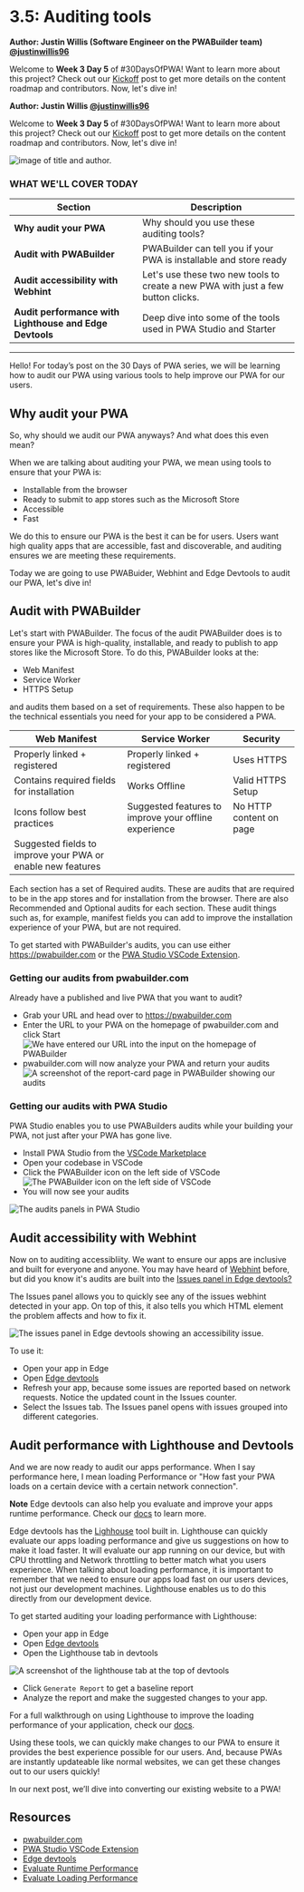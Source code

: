 # 3.5: Auditing tools

**Author: Justin Willis (Software Engineer on the PWABuilder team) [@justinwillis96](https://twitter.com/Justinwillis96)**

Welcome to **Week 3 Day 5** of #30DaysOfPWA! Want to learn more about this project? Check out our [Kickoff](../kickoff.md) post to get more details on the content roadmap and contributors. Now, let's dive in!

**Author: Justin Willis [@justinwillis96](https://twitter.com/Justinwillis96)**

Welcome to **Week 3 Day 5** of #30DaysOfPWA! Want to learn more about this project? Check out our [Kickoff](../kickoff.md) post to get more details on the content roadmap and contributors. Now, let's dive in!

![image of title and author.](_media/day-05.jpg)

### WHAT WE'LL COVER TODAY

| Section | Description |
| ------- | ----------- |
| **Why audit your PWA** | Why should you use these auditing tools? |
| **Audit with PWABuilder** | PWABuilder can tell you if your PWA is installable and store ready
| **Audit accessibility with Webhint** |Let's use these two new tools to create a new PWA with just a few button clicks.  |
| **Audit performance with Lighthouse and Edge Devtools** | Deep dive into some of the tools used in PWA Studio and Starter|

---

Hello! For today’s post on the 30 Days of PWA series, we will be learning how to audit our PWA using various tools to help improve our PWA for our users. 

## Why audit your PWA

So, why should we audit our PWA anyways? And what does this even mean?

When we are talking about auditing your PWA, we mean using tools to ensure that your PWA is: 

- Installable from the browser
- Ready to submit to app stores such as the Microsoft Store
- Accessible
- Fast

We do this to ensure our PWA is the best it can be for users. Users want high quality apps that are accessible, fast and discoverable, and auditing ensures we are meeting these requirements.

Today we are going to use PWABuider, Webhint and Edge Devtools to audit our PWA, let's dive in!

## Audit with PWABuilder

Let's start with PWABuilder. The focus of the audit PWABuilder does is to ensure your PWA is high-quality, installable, and ready to publish to app stores like the Microsoft Store. To do this, PWABuilder looks at the:

- Web Manifest
- Service Worker
- HTTPS Setup

and audits them based on a set of requirements. 
These also happen to be the technical essentials you need for your app to be considered a PWA. 

| Web Manifest | Service Worker | Security
| ------- | ----------- | ----------- |
| Properly linked + registered | Properly linked + registered | Uses HTTPS
| Contains required fields for installation | Works Offline | Valid HTTPS Setup
| Icons follow best practices | Suggested features to improve your offline experience | No HTTP content on page
| Suggested fields to improve your PWA or enable new features | | |

Each section has a set of Required audits. These are audits that are required to be in the app stores and for installation from the browser. There are also Recommended and Optional audits for each section. These audit things such as, for example, manifest fields you can add to improve the installation experience of your PWA, but are not required.

To get started with PWABuilder's audits, you can use either https://pwabuilder.com or the [PWA Studio VSCode Extension](https://marketplace.visualstudio.com/items?itemName=PWABuilder.pwa-studio).

### Getting our audits from pwabuilder.com
Already have a published and live PWA that you want to audit? 

- Grab your URL and head over to https://pwabuilder.com
- Enter the URL to your PWA on the homepage of pwabuilder.com and click Start
![We have entered our URL into the input on the homepage of PWABuilder](_media/05/enter-url.png)
- pwabuilder.com will now analyze your PWA and return your audits
![A screenshot of the report-card page in PWABuilder showing our audits](_media/05/report-card.jpeg)

### Getting our audits with PWA Studio
PWA Studio enables you to use PWABuilders audits while your building your PWA, not just after your PWA has gone live.

- Install PWA Studio from the [VSCode Marketplace](https://marketplace.visualstudio.com/items?itemName=PWABuilder.pwa-studio)
- Open your codebase in VSCode
- Click the PWABuilder icon on the left side of VSCode
![The PWABuilder icon on the left side of VSCode](_media/05/icon-on-left.png)
- You will now see your audits

![The audits panels in PWA Studio](_media/05/pwa-studio.png)

## Audit accessibility with Webhint

Now on to auditing accessibliity. We want to ensure our apps are inclusive and built for everyone and anyone. 
You may have heard of [Webhint](https://webhint.io/) before, but did you know it's audits are built into the [Issues panel in Edge devtools?](https://docs.microsoft.com/en-us/microsoft-edge/devtools-guide-chromium/issues/)

The Issues panel allows you to quickly see any of the issues webhint detected in your app. On top of this, it also tells you which HTML element the problem affects and how to fix it.

![The issues panel in Edge devtools showing an accessibility issue](_media/05/webhint.png).

To use it:
- Open your app in Edge
- Open [Edge devtools](https://docs.microsoft.com/en-us/microsoft-edge/devtools-guide-chromium/)
- Refresh your app, because some issues are reported based on network requests. Notice the updated count in the Issues counter.
- Select the Issues tab. The Issues panel opens with issues grouped into different categories.

## Audit performance with Lighthouse and Devtools

And we are now ready to audit our apps performance. When I say performance here, I mean loading Performance or "How fast your PWA loads on a certain device with a certain network connection".

**Note** Edge devtools can also help you evaluate and improve your apps runtime performance. Check our [docs](https://docs.microsoft.com/en-us/microsoft-edge/devtools-guide-chromium/evaluate-performance/) to learn more.

Edge devtools has the [Lighhouse](https://docs.microsoft.com/en-us/microsoft-edge/devtools-guide-chromium/speed/get-started) tool built in. Lighthouse can quickly evaluate our apps loading performance and give us suggestions on how to make it load faster. It will evaluate our app running on our device, but with CPU throttling and Network throttling to better match what you users experience. When talking about loading performance, it is important to remember that we need to ensure our apps load fast on our users devices, not just our development machines. Lighthouse enables us to do this directly from our development device.

To get started auditing your loading performance with Lighthouse:

- Open your app in Edge
- Open [Edge devtools](https://docs.microsoft.com/en-us/microsoft-edge/devtools-guide-chromium/)
- Open the Lighthouse tab in devtools 

![A screenshot of the lighthouse tab at the top of devtools](_media/05/lighthouse.png)

- Click `Generate Report` to get a baseline report
- Analyze the report and make the suggested changes to your app.

For a full walkthrough on using Lighthouse to improve the loading performance of your application, check our [docs](https://docs.microsoft.com/en-us/microsoft-edge/devtools-guide-chromium/speed/get-started). 


Using these tools, we can quickly make changes to our PWA to ensure it provides the best experience possible for our users. And, because PWAs are instantly updateable like normal websites, we can get these changes out to our users quickly!

In our next post, we’ll dive into converting our existing website to a PWA!

## Resources
- [pwabuilder.com](https://pwabuilder.com)
- [PWA Studio VSCode Extension](https://marketplace.visualstudio.com/items?itemName=PWABuilder.pwa-studio)
- [Edge devtools](https://docs.microsoft.com/en-us/microsoft-edge/devtools-guide-chromium/)
- [Evaluate Runtime Performance](https://docs.microsoft.com/en-us/microsoft-edge/devtools-guide-chromium/evaluate-performance/)
- [Evaluate Loading Performance](https://docs.microsoft.com/en-us/microsoft-edge/devtools-guide-chromium/speed/get-started)